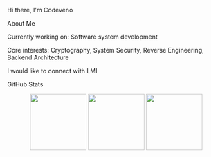 Hi there, I'm Codeveno

About Me

Currently working on: Software system development

Core interests: Cryptography, System Security, Reverse Engineering, Backend Architecture

I would like to connect with LMI

GitHub Stats

<p align="center"> <img src="https://streak-stats.demolab.com?user=codeveno&theme=radical&border_radius=8" height="130" /> <img src="https://github-readme-stats.vercel.app/api?username=codeveno&show_icons=true&theme=radical&hide_title=true&hide_border=true" height="130" /> <img src="https://github-readme-stats.vercel.app/api/top-langs/?username=codeveno&layout=compact&theme=radical&hide_border=true" height="130" /> </p>
